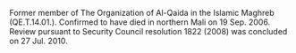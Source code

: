  Former member of The Organization of Al-Qaida in the Islamic Maghreb 
(QE.T.14.01.). Confirmed to have died in northern Mali on 19 Sep. 2006. Review
pursuant to Security Council resolution 1822 (2008) was concluded on 27 Jul. 
2010. 
